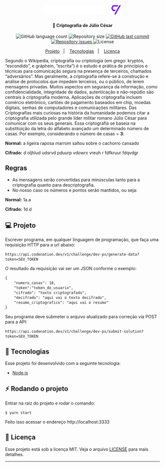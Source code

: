 <h1 align="center">
    <img alt="codenation" title="#codenation" src=".github/codenation.svg" width="250px" />
</h1>

<h4 align="center">
  🚀 Criptografia de Júlio César
</h4>

<p align="center">
  <img alt="GitHub language count" src="https://img.shields.io/github/languages/count/WallysonGalvao/codenation-cryptography">

  <img alt="Repository size" src="https://img.shields.io/github/repo-size/WallysonGalvao/codenation-cryptography">
  
  <a href="https://github.com/WallysonGalvao/codenation-cryptography/commits/master">
    <img alt="GitHub last commit" src="https://img.shields.io/github/last-commit/WallysonGalvao/codenation-cryptography">
  </a>

  <a href="https://github.com/WallysonGalvao/codenation-cryptography/issues">
    <img alt="Repository issues" src="https://img.shields.io/github/issues/WallysonGalvao/codenation-cryptography">
  </a>

  <img alt="License" src="https://img.shields.io/badge/license-MIT-brightgreen">
</p>

<p align="center">
  <a href="#-projeto">Projeto</a>&nbsp;&nbsp;&nbsp;|&nbsp;&nbsp;&nbsp;
  <a href="#rocket-tecnologias">Tecnologias</a>&nbsp;&nbsp;&nbsp;|&nbsp;&nbsp;&nbsp;  
  <a href="#memo-licença">Licença</a>
</p>

Segundo o Wikipedia, criptografia ou criptologia (em grego: kryptós, “escondido”, e gráphein, “escrita”) é o estudo e prática de princípios e técnicas para comunicação segura na presença de terceiros, chamados “adversários”. Mas geralmente, a criptografia refere-se à construção e análise de protocolos que impedem terceiros, ou o público, de lerem mensagens privadas. Muitos aspectos em segurança da informação, como confidencialidade, integridade de dados, autenticação e não-repúdio são centrais à criptografia moderna. Aplicações de criptografia incluem comércio eletrônico, cartões de pagamento baseados em chip, moedas digitais, senhas de computadores e comunicações militares. Das Criptografias mais curiosas na história da humanidade podemos citar a criptografia utilizada pelo grande líder militar romano Júlio César para comunicar com os seus generais. Essa criptografia se baseia na substituição da letra do alfabeto avançado um determinado número de casas. Por exemplo, considerando o número de casas = **3**:

**Normal:** a ligeira raposa marrom saltou sobre o cachorro cansado

**Cifrado:** d oljhlud udsrvd pduurp vdowrx vreuh r fdfkruur fdqvdgr

<h2>Regras</h2>

- As mensagens serão convertidas para minúsculas tanto para a criptografia quanto para descriptografia.
- No nosso caso os números e pontos serão mantidos, ou seja:

**Normal:** 1a.a

**Cifrado:** 1d.d

## 💻 Projeto

Escrever programa, em qualquer linguagem de programação, que faça uma requisição HTTP para a url abaixo:

```
https://api.codenation.dev/v1/challenge/dev-ps/generate-data?token=SEU_TOKEN
```

O resultado da requisição vai ser um JSON conforme o exemplo:

```
{
	"numero_casas": 10,
	"token":"token_do_usuario",
	"cifrado": "texto criptografado",
	"decifrado": "aqui vai o texto decifrado",
	"resumo_criptografico": "aqui vai o resumo"
}
```

Seu programa deve submeter o arquivo atualizado para correção via POST para a API:

```
https://api.codenation.dev/v1/challenge/dev-ps/submit-solution?token=SEU_TOKEN
```

## :rocket: Tecnologias

Esse projeto foi desenvolvido com a seguinte tecnologia:

- [Node.js](https://nodejs.org/en/)

## :zap: Rodando o projeto

Entrar na raiz do projeto e rodar o comando:

```
$ yarn start
```

Feito isso acessar o endereço http://localhost:3333

## :memo: Licença

Esse projeto está sob a licença MIT. Veja o arquivo [LICENSE](LICENSE.md) para mais detalhes.

---
